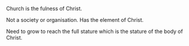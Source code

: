Church is the fulness of Christ.

Not a society or organisation. Has the element of Christ.

Need to grow to reach the full stature which is the stature of the body of Christ.
